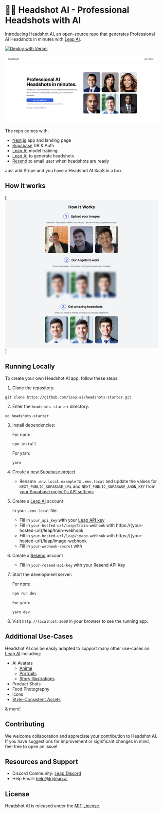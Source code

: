 # 👨‍💼 Headshot AI - Professional Headshots with AI

Introducing Headshot AI, an open-source repo that generates Professional AI Headshots in minutes with [Leap AI](https://tryleap.ai/).

[![Deploy with Vercel](https://vercel.com/button)](https://vercel.com/import/project?template=https://github.com/leap-api/headshots-starter.git)

[![Headshot AI Demo](./app/public/demo.png)](https://tryleap.ai/)

The repo comes with:

- [Next.js](https://nextjs.org/) app and landing page
- [Supabase](https://supabase.com/) DB & Auth
- [Leap AI](https://tryleap.ai/) model training
- [Leap AI](https://tryleap.ai/) to generate headshots
- [Resend](https://resend.com/) to email user when headshots are ready

Just add Stripe and you have a Headshot AI SaaS in a box.

## How it works

[![Headshot AI Demo](./app/public/explainer.png)]

## Running Locally

To create your own Headshot AI app, follow these steps:

1. Clone the repository:

```
git clone https://github.com/leap-ai/headshots-starter.git
```

2. Enter the `headshots-starter` directory:

```
cd headshots-starter
```

3. Install dependencies:

   For npm:

   ```
   npm install
   ```

   For yarn:

   ```
   yarn
   ```

4. Create a [new Supabase project](https://database.new)

   - Rename `.env.local.example` to `.env.local` and update the values for `NEXT_PUBLIC_SUPABASE_URL` and `NEXT_PUBLIC_SUPABASE_ANON_KEY` from [your Supabase project's API settings](https://app.supabase.com/project/_/settings/api)

5. Create a [Leap AI](https://tryleap.ai/) account

   In your `.env.local` file:

   - Fill in `your_api_key` with your [Leap API key](https://docs.tryleap.ai/authentication)
   - Fill in `your-hosted-url/leap/train-webhook` with https://{your-hosted-url}/leap/train-webhook
   - Fill in `your-hosted-url/leap/image-webhook` with https://{your-hosted-url}/leap/image-webhook
   - Fill in `your-webhook-secret` with

6. Create a [Resend](https://resend.com/) account

   - Fill in `your-resend-api-key` with your Resend API Key

7. Start the development server:

   For npm:

   ```
   npm run dev
   ```

   For yarn:

   ```
   yarn dev
   ```

8. Visit `http://localhost:3000` in your browser to see the running app.

## Additional Use-Cases

Headshot AI can be easily adapted to support many other use-cases on [Leap AI](https://tryleap.ai/) including:

- AI Avatars
  - [Anime](https://blog.tryleap.ai/transforming-images-into-anime-with-leap-ai/)
  - [Portraits](https://blog.tryleap.ai/ai-time-machine-images-a-glimpse-into-the-future-with-leap-ai/)
  - [Story Illustrations](https://blog.tryleap.ai/novel-ai-image-generator-using-leap-ai-a-comprehensive-guide/)
- Product Shots
- Food Photography
- Icons
- [Style-Consistent Assets](https://blog.tryleap.ai/how-to-generate-style-consistent-assets-finetuning-on-leap/)

& more!

## Contributing

We welcome collaboration and appreciate your contribution to Headshot AI. If you have suggestions for improvement or significant changes in mind, feel free to open an issue!

## Resources and Support

- Discord Community: [Leap Discord](https://discord.gg/NCAKTUayPK)
- Help Email: help@tryleap.ai

## License

Headshot AI is released under the [MIT License](https://choosealicense.com/licenses/mit/).
